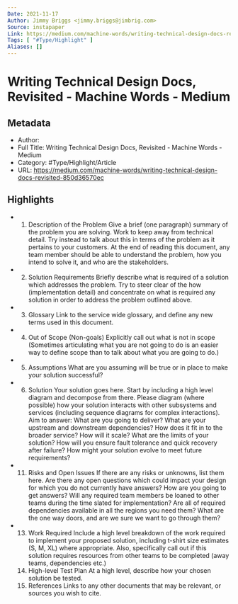 ```yaml
---
Date: 2021-11-17
Author: Jimmy Briggs <jimmy.briggs@jimbrig.com>
Source: instapaper
Link: https://medium.com/machine-words/writing-technical-design-docs-revisited-850d36570ec
Tags: [ "#Type/Highlight" ]
Aliases: []
---
```

# Writing Technical Design Docs, Revisited - Machine Words - Medium

## Metadata
- Author: 
- Full Title: Writing Technical Design Docs, Revisited - Machine Words - Medium
- Category: #Type/Highlight/Article
- URL: https://medium.com/machine-words/writing-technical-design-docs-revisited-850d36570ec

## Highlights
- 1. Description of the Problem
  Give a brief (one paragraph) summary of the problem you are solving. Work to keep away from technical detail. Try instead to talk about this in terms of the problem as it pertains to your customers. At the end of reading this document, any team member should be able to understand the problem, how you intend to solve it, and who are the stakeholders.
- 2. Solution Requirements
  Briefly describe what is required of a solution which addresses the problem. Try to steer clear of the how (implementation detail) and concentrate on what is required any solution in order to address the problem outlined above.
- 3. Glossary
  Link to the service wide glossary, and define any new terms used in this document.
- 4. Out of Scope (Non-goals)
  Explicitly call out what is not in scope (Sometimes articulating what you are not going to do is an easier way to define scope than to talk about what you are going to do.)
- 5. Assumptions
  What are you assuming will be true or in place to make your solution successful?
- 6. Solution
  Your solution goes here.
  Start by including a high level diagram and decompose from there. Please diagram (where possible) how your solution interacts with other subsystems and services (including sequence diagrams for complex interactions).
  Aim to answer:
  What are you going to deliver?
  What are your upstream and downstream dependencies?
  How does it fit in to the broader service?
  How will it scale?
  What are the limits of your solution?
  How will you ensure fault tolerance and quick recovery after failure?
  How might your solution evolve to meet future requirements?
- 11. Risks and Open Issues
  If there are any risks or unknowns, list them here. Are there any open questions which could impact your design for which you do not currently have answers? How are you going to get answers? Will any required team members be loaned to other teams during the time slated for implementation? Are all of required dependencies available in all the regions you need them? What are the one way doors, and are we sure we want to go through them?
- 13. Work Required
  Include a high level breakdown of the work required to implement your proposed solution, including t-shirt size estimates (S, M, XL) where appropriate. Also, specifically call out if this solution requires resources from other teams to be completed (away teams, dependencies etc.)
  14. High-level Test Plan
  At a high level, describe how your chosen solution be tested.
  15. References
  Links to any other documents that may be relevant, or sources you wish to cite.
